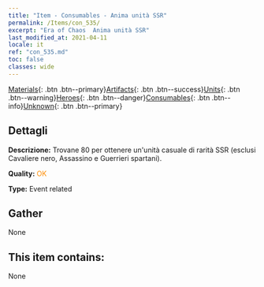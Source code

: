 ```yaml
---
title: "Item - Consumables - Anima unità SSR"
permalink: /Items/con_535/
excerpt: "Era of Chaos  Anima unità SSR"
last_modified_at: 2021-04-11
locale: it
ref: "con_535.md"
toc: false
classes: wide
---
```

 [Materials](/it/Items/){: .btn .btn--primary}[Artifacts](/it/Items/Artifacts/){: .btn .btn--success}[Units](/it/Items/Units/){: .btn .btn--warning}[Heroes](/it/Items/Heroes/){: .btn .btn--danger}[Consumables](/it/Items/Consumables/){: .btn .btn--info}[Unknown](/it/Items/Unknown/){: .btn .btn--primary}

## Dettagli
 **Descrizione:** Trovane 80 per ottenere un'unità casuale di rarità SSR (esclusi Cavaliere nero, Assassino e Guerrieri spartani).

 **Quality:** <span style="color: #FF8C00">OK</span>

 **Type:** Event related

## Gather

  None

## This item contains:

  None

